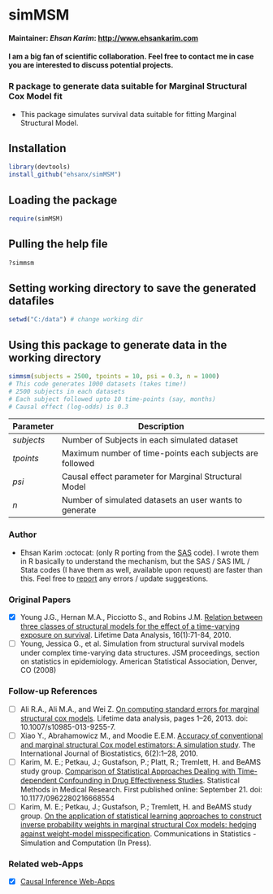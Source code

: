 # simMSM
#### Maintainer: *Ehsan Karim*: http://www.ehsankarim.com 
#### I am a big fan of **scientific collaboration**. Feel free to contact me in case you are interested to discuss potential projects.
### R package to generate data suitable for Marginal Structural Cox Model fit
* This package simulates survival data suitable for fitting Marginal Structural Model.

## Installation
```R
library(devtools)
install_github("ehsanx/simMSM")
```

## Loading the package
```R
require(simMSM)
```

## Pulling the help file
```R
?simmsm
```

## Setting working directory to save the generated datafiles
```R
setwd("C:/data") # change working dir
```

## Using this package to generate data in the working directory
```R
simmsm(subjects = 2500, tpoints = 10, psi = 0.3, n = 1000)
# This code generates 1000 datasets (takes time!)
# 2500 subjects in each datasets
# Each subject followed upto 10 time-points (say, months)
# Causal effect (log-odds) is 0.3
```
|    **Parameter**    | **Description** |
|----------------|------------|
| *subjects*  | Number of Subjects in each simulated dataset |
| *tpoints*      | Maximum number of time-points each subjects are followed   |
| *psi* | Causal effect parameter for Marginal Structural Model  |
| *n* | Number of simulated datasets an user wants to generate  |

### Author 
* Ehsan Karim :octocat: (only R porting from the [SAS](https://cdn1.sph.harvard.edu/wp-content/uploads/sites/148/2012/10/simulate_snaftm.txt) code). I wrote them in R basically to understand the mechanism, but the SAS / SAS IML / Stata codes (I have them as well, available upon request) are faster than this. Feel free to [report](http://www.ehsankarim.com/) any errors / update suggestions. 

### Original Papers
- [x] Young J.G., Hernan M.A., Picciotto S., and Robins J.M. [Relation between three classes of structural models for the effect of a time-varying exposure on survival](http://link.springer.com/article/10.1007/s10985-009-9135-3). Lifetime Data Analysis, 16(1):71-84, 2010. 
- [ ] Young, Jessica G., et al. Simulation from structural survival models under complex time-varying data structures. JSM proceedings, section on statistics in epidemiology. American Statistical Association, Denver, CO (2008)

### Follow-up References
- [ ] Ali R.A., Ali M.A., and Wei Z. [On computing standard errors for marginal structural cox models](http://link.springer.com/article/10.1007%2Fs10985-013-9255-7). Lifetime data analysis, pages 1–26, 2013. doi: 10.1007/s10985-013-9255-7.
- [ ] Xiao Y., Abrahamowicz M., and Moodie E.E.M. [Accuracy of conventional and marginal structural Cox model estimators: A simulation study](http://www.degruyter.com/view/j/ijb.2010.6.2/ijb.2010.6.2.1208/ijb.2010.6.2.1208.xml?format=INT). The International Journal of Biostatistics, 6(2):1–28, 2010. 
- [ ] Karim, M. E.; Petkau, J.; Gustafson, P.; Platt, R.; Tremlett, H. and BeAMS study group. [Comparison of Statistical Approaches Dealing with Time-dependent Confounding in Drug Eﬀectiveness Studies](http://smm.sagepub.com/content/early/2016/09/21/0962280216668554.abstract). Statistical Methods in Medical Research. First published online: September 21. doi: 10.1177/0962280216668554
- [ ] Karim, M. E.; Petkau, J.; Gustafson, P.; Tremlett, H. and BeAMS study group. [On the application of statistical learning approaches to construct inverse probability weights in marginal structural Cox models: hedging against weight-model misspeciﬁcation](http://www.tandfonline.com/toc/lssp20/current). Communications in Statistics - Simulation and Computation (In Press).

### Related web-Apps
- [x] [Causal Inference Web-Apps](http://www.ehsankarim.com/software/webapps)
